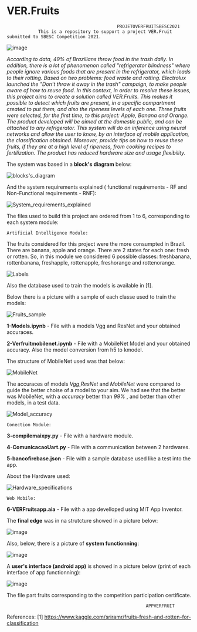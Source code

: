 # VER.Fruits
    
                                              PROJETOVERFRUITSBESC2021
                This is a repository to support a project VER.Fruit submitted to SBESC Competition 2021. 
    

![image](https://user-images.githubusercontent.com/39732050/143601069-469d7277-d394-47cb-a686-6a69f107074f.png)


*According to data, 49% of Brazilians throw food in the trash daily. In addition, there is a lot of phenomenon called "refrigerator blindness" where people ignore various foods that are present in the refrigerator, which leads to their rotting. Based on two problems: food waste and rotting. Electrolux launched the "Don't throw it away in the trash" campaign, to make people aware of how to reuse food. In this context, in order to resolve these issues, this project aims to create a solution called VER.Fruits. This makes it possible to detect which fruits are present, in a specific compartment created to put them, and also the ripeness levels of each one. Three fruits were selected, for the first time, to this project: Apple, Banana and Orange. The product developed will be aimed at the domestic public, and can be attached to any refrigerator. This system will do an inference using neural networks and allow the user to know, by an interface of mobile application, the classification obtained. Moreover, provide tips on how to reuse these fruits, if they are at a high level of ripeness, from cooking recipes to fertilization. The product has reduced hardware size and usage flexibility.*

The system was based in a **block's diagram** below: 

![blocks's_diagram](https://user-images.githubusercontent.com/39732050/143607503-96c8a10e-2535-4ba0-ae40-0a9c2f771a81.png)

And the system requirements explained ( functional requirements - RF and Non-Functional requirements - RNF): 

![System_requirements_explained](https://user-images.githubusercontent.com/39732050/143608067-d4bf5ea5-3ecb-4c56-85af-34db1d1fd0b3.JPG)

The files used to build this project are ordered from 1 to 6, corresponding to each system module:

    Artificial Intelligence Module: 

The fruits considered for this project were the more consumpted in Brazil. There are banana, apple and orange. There are 2 states for each one: fresh or rotten. So, in this module we considered 6 possible classes: freshbanana, rottenbanana, freshapple, rottenapple, freshorange and rottenorange.

![Labels](https://user-images.githubusercontent.com/39732050/143609138-941615df-0212-4637-adaa-d9dd6b1ef5da.JPG)

Also the database used to train the models is available in [1]. 

Below there is a picture with a sample of each classe used to train the models: 

![Fruits_sample](https://user-images.githubusercontent.com/39732050/143608442-8e0d358d-fd59-4b49-8d65-c43fa6f6c53f.JPG)

**1-Models.ipynb** - File with a models Vgg and ResNet and your obtained accuraces.

**2-Verfruitmobilenet.ipynb** - File with a MobileNet Model and your obtained accuracy. Also the model conversion from h5 to kmodel.

The structure of MobileNet used was that below: 

![MobileNet](https://user-images.githubusercontent.com/39732050/143609449-70a2ec74-4007-456d-b731-b2bf6ed06d8b.png)


The accuraces of models *Vgg*,*ResNet* and *MobileNet* were compared to guide the better choise of a model to your aim. We had see that the better was MobileNet, with a *accuracy* better than *99%* , and better than other models, in a test data. 

![Model_accuracy](https://user-images.githubusercontent.com/39732050/143609380-a7d40d47-c005-4478-b922-feaa7f2dadcb.JPG)


    Conection Module:
        
**3-compilemaixpy.py** - File with a hardware module.

**4-ComunicacaoUart.py** - File with a communication between 2 hardwares.

**5-bancofirebase.json** - File with a sample database used like a test into the app. 

About the Hardware used: 

![Hardware_specifications](https://user-images.githubusercontent.com/39732050/143607941-55e7ceca-cf57-4542-9b53-e2cc3a780fee.JPG)

    Web Mobile: 
    
**6-VERFruitsapp.aia** - File with a app develloped using MIT App Inventor.

The **final edge** was in na strutcture showed in a picture below: 

![image](https://user-images.githubusercontent.com/39732050/143602321-c0487278-6d61-4fc1-aa09-3bbe85f5a155.png)

Also, below, there is a picture of **system functionning**:

![image](https://user-images.githubusercontent.com/39732050/143602349-27887cee-46d0-41d1-817d-001e99956f30.png)

A **user's interface (android app)** is showed in a picture below (print of each interface of app functionning):  

![image](https://user-images.githubusercontent.com/39732050/143602379-15306038-b24e-4477-aeb6-bdb5a17c93b4.png)

The file part fruits corresponding to the competition participation certificate.

                                                         APPVERFRUIT

References: 
[1]  https://www.kaggle.com/sriramr/fruits-fresh-and-rotten-for-classification 

